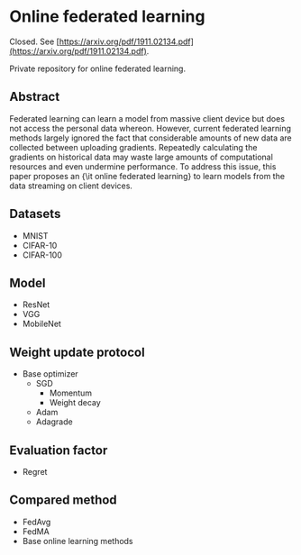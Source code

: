 # Online federated learning

Closed. See [https://arxiv.org/pdf/1911.02134.pdf](https://arxiv.org/pdf/1911.02134.pdf).

Private repository for online federated learning.

## Abstract

Federated learning can learn a model from massive client device but does not access the personal data whereon. However, current federated learning methods largely ignored the fact that considerable amounts of new data are collected between uploading gradients. Repeatedly calculating the gradients on historical data may waste large amounts of computational resources and even undermine performance. To address this issue, this paper proposes an {\it online federated learning} to learn models from the data streaming on client devices.

## Datasets

* MNIST
* CIFAR-10
* CIFAR-100

## Model

* ResNet
* VGG
* MobileNet

## Weight update protocol

* Base optimizer
  * SGD
    * Momentum
    * Weight decay
  * Adam
  * Adagrade
  
## Evaluation factor

* Regret

## Compared method

* FedAvg
* FedMA
* Base online learning methods
